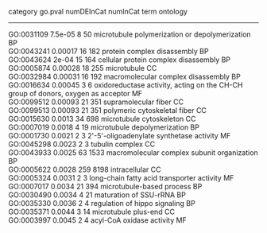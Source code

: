 

  category    go.pval   numDEInCat   numInCat                                         term                                         ontology 
------------ --------- ------------ ---------- ---------------------------------------------------------------------------------- ----------
 GO:0031109   7.5e-05       8           50                       microtubule polymerization or depolymerization                       BP    
 GO:0043241   0.00017       16         182                                protein complex disassembly                                 BP    
 GO:0043624    2e-04        15         164                            cellular protein complex disassembly                            BP    
 GO:0005874   0.00028       18         255                                        microtubule                                         CC    
 GO:0032984   0.00031       16         192                             macromolecular complex disassembly                             BP    
 GO:0016634   0.00045       3           6       oxidoreductase activity, acting on the CH-CH group of donors, oxygen as acceptor      MF    
 GO:0099512   0.00093       21         351                                    supramolecular fiber                                    CC    
 GO:0099513   0.00093       21         351                                polymeric cytoskeletal fiber                                CC    
 GO:0015630   0.0013        34         698                                  microtubule cytoskeleton                                  CC    
 GO:0007019   0.0018        4           19                                microtubule depolymerization                                BP    
 GO:0001730   0.0021        2           3                           2'-5'-oligoadenylate synthetase activity                          MF    
 GO:0045298   0.0023        2           3                                       tubulin complex                                       CC    
 GO:0043933   0.0025        63         1533                       macromolecular complex subunit organization                         BP    
 GO:0005622   0.0028       259         8198                                      intracellular                                        CC    
 GO:0005324   0.0031        2           3                          long-chain fatty acid transporter activity                         MF    
 GO:0007017   0.0034        21         394                                 microtubule-based process                                  BP    
 GO:0030490   0.0034        4           21                                   maturation of SSU-rRNA                                   BP    
 GO:0035330   0.0036        2           4                                regulation of hippo signaling                                BP    
 GO:0035371   0.0044        3           14                                    microtubule plus-end                                    CC    
 GO:0003997   0.0045        2           4                                  acyl-CoA oxidase activity                                  MF    

